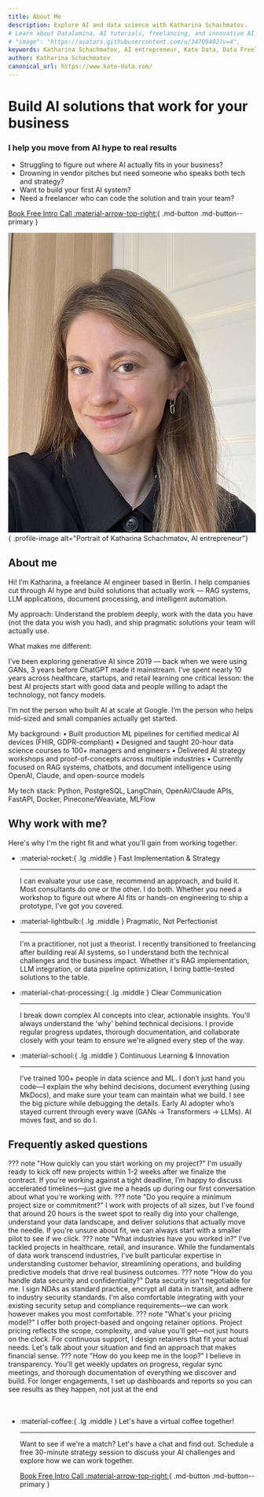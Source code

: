 ```yaml
---
title: About Me
description: Explore AI and data science with Katharina Schachmatov. 
# Learn about Datalumina, AI tutorials, freelancing, and innovative AI solutions for businesses.
# "image": "https://avatars.githubusercontent.com/u/34709402?v=4",
keywords: Katharina Schachmatov, AI entrepreneur, Kate Data, Data Freelancer
author: Katharina Schachmatov
canonical_url: https://www.kate-data.com/
---
```


<script type="application/ld+json">
{
  "@context": "https://schema.org",
  "@type": "Person",
  "name": "Katharina Schachmatov",
  "url": "https://www.kate-data.com/",
  "sameAs": [
    "https://www.linkedin.com/in/katharina-schachmatov/",
    "https://github.com/KSchachmatov"
  ],
}

</script>

<div class="hero-section grid-container" markdown>

<div class="text-intro-grid" markdown>

# Build AI solutions that work for your business

### I help you move from AI hype to real results

- Struggling to figure out where AI actually fits in your business?
- Drowning in vendor pitches but need someone who speaks both tech and strategy?
- Want to build your first AI system?
- Need a freelancer who can code the solution and train your team?

[Book Free Intro Call :material-arrow-top-right:](https://calendly.com/kate-data/introduction-call){ .md-button .md-button--primary }

</div>

<div class="profile-image-grid" markdown>

![Katharina Schachmatov, AI Entrepreneur](assets/katharina-schachmatov.jpeg){ .profile-image alt="Portrait of Katharina Schachmatov, AI entrepreneur"}

</div>

</div>

## About me

Hi! I’m Katharina, a freelance AI engineer based in Berlin.
I help companies cut through AI hype and build solutions that actually work — RAG systems, LLM applications, document processing, and intelligent automation.

My approach: Understand the problem deeply, work with the data you have (not the data you wish you had), and ship pragmatic solutions your team will actually use.

What makes me different:

I’ve been exploring generative AI since 2019 — back when we were using GANs, 3 years before ChatGPT made it mainstream. I’ve spent nearly 10 years across healthcare, startups, and retail learning one critical lesson: the best AI projects start with good data and people willing to adapt the technology, not fancy models.

I’m not the person who built AI at scale at Google. I’m the person who helps mid-sized and small companies actually get started.

My background:
	•	Built production ML pipelines for certified medical AI devices (FHIR, GDPR-compliant)
	•	Designed and taught 20-hour data science courses to 100+ managers and engineers
	•	Delivered AI strategy workshops and proof-of-concepts across multiple industries
	•	Currently focused on RAG systems, chatbots, and document intelligence using OpenAI, Claude, and open-source models

My tech stack: Python, PostgreSQL, LangChain, OpenAI/Claude APIs, FastAPI, Docker, Pinecone/Weaviate, MLFlow


## Why work with me?

Here's why I'm the right fit and what you'll gain from working together:

<div class="grid cards" markdown>

-   :material-rocket:{ .lg .middle } Fast Implementation & Strategy

    ---

    I can evaluate your use case, recommend an approach, and build it. Most consultants do one or the other. I do both. Whether you need a workshop to figure out where AI fits or hands-on engineering to ship a prototype, I’ve got you covered.

-   :material-lightbulb:{ .lg .middle } Pragmatic, Not Perfectionist

    ---

    I'm a practitioner, not just a theorist. I recently transitioned to freelancing after building real AI systems, so I understand both the technical challenges and the business impact. Whether it's RAG implementation, LLM integration, or data pipeline optimization, I bring battle-tested solutions to the table.

-   :material-chat-processing:{ .lg .middle } Clear Communication

    ---

    I break down complex AI concepts into clear, actionable insights. You'll always understand the 'why' behind technical decisions. I provide regular progress updates, thorough documentation, and collaborate closely with your team to ensure we're aligned every step of the way.

-   :material-school:{ .lg .middle } Continuous Learning & Innovation

    ---

    I’ve trained 100+ people in data science and ML. I don’t just hand you code—I explain the why behind decisions, document everything (using MkDocs), and make sure your team can maintain what we build. I see the big picture while debugging the details. Early AI adopter who’s stayed current through every wave (GANs → Transformers → LLMs). AI moves fast, and so do I.
</div>

<!-- ## What my past clients say about my work

<div class="grid cards testimonials" markdown>

-   :material-format-quote-open:{ .lg .middle } Adrian Dragomir
    
    Founder at Sferal

    ---

    "Dave is a true professional and my collaboration with him has been flawless. **He took his time and spent 3 days with me and my team in Mamaia, Romania where he was a guest for 3 sessions of my podcast Waves of AI**. He is one of the most competent people I know that has a real understanding of how AI works and how to integrate it quickly in your company."

-   :material-format-quote-open:{ .lg .middle } Barbara van den Bosch
    
    Founder at Viverve

    ---

    "Together with Datalumina, we developed a tailor-made program where I, as a school leader, can now bring together vast amounts of information in one place and automate key tasks. **Beyond the tremendous quality improvement for our organization, working with Datalumina was an extremely pleasant experience**."

-   :material-format-quote-open:{ .lg .middle } Rene Raaphorst
    
    Founder at Crypto Insiders

    ---

    "My experience with Datalumina has been excellent. **They think along with you every step of the way, from proof of concept to a fully functional product**. I was amazed by the quality of the results and found the collaboration very enjoyable. I highly recommend Dave and Datalumina to everyone!"

-   :material-format-quote-open:{ .lg .middle } Kelsen
    
    Founder at Datavisum

    ---

    "I am thankful for having come across Dave and Data Freelancer, it was one of the best investment decisions I've made in 2024. **From effective ways to create inbound marketing strategies using social media, through solution architecture design to address all kinds of business challenges**, you will extract a great deal of value from diverse perspectives."

</div> -->

<div class="faq-custom" markdown>

## Frequently asked questions

??? note "How quickly can you start working on my project?"
    I'm usually ready to kick off new projects within 1-2 weeks after we finalize the contract. If you're working against a tight deadline, I'm happy to discuss accelerated timelines—just give me a heads up during our first conversation about what you're working with.
??? note "Do you require a minimum project size or commitment?"
    I work with projects of all sizes, but I've found that around 20 hours is the sweet spot to really dig into your challenge, understand your data landscape, and deliver solutions that actually move the needle. If you're unsure about fit, we can always start with a smaller pilot to see if we click.
??? note "What industries have you worked in?"
    I've tackled projects in healthcare, retail, and insurance. While the fundamentals of data work transcend industries, I've built particular expertise in understanding customer behavior, streamlining operations, and building predictive models that drive real business outcomes.
??? note "How do you handle data security and confidentiality?"
    Data security isn't negotiable for me. I sign NDAs as standard practice, encrypt all data in transit, and adhere to industry security standards. I'm also comfortable integrating with your existing security setup and compliance requirements—we can work however makes you most comfortable.
??? note "What's your pricing model?"
    I offer both project-based and ongoing retainer options. Project pricing reflects the scope, complexity, and value you'll get—not just hours on the clock. For continuous support, I design retainers that fit your actual needs. Let's talk about your situation and find an approach that makes financial sense.
??? note "How do you keep me in the loop?"
    I believe in transparency. You'll get weekly updates on progress, regular sync meetings, and thorough documentation of everything we discover and build. For longer engagements, I set up dashboards and reports so you can see results as they happen, not just at the end
</div>

<div class="grid cards" style="margin-top: 3rem" markdown>

-   :material-coffee:{ .lg .middle } Let's have a virtual coffee together!

    ---
    
    Want to see if we're a match? Let's have a chat and find out. Schedule a free 30-minute strategy session to discuss your AI challenges and explore how we can work together.

    [Book Free Intro Call :material-arrow-top-right:](https://calendly.com/kate-data/introduction-call){ .md-button .md-button--primary }

</div>